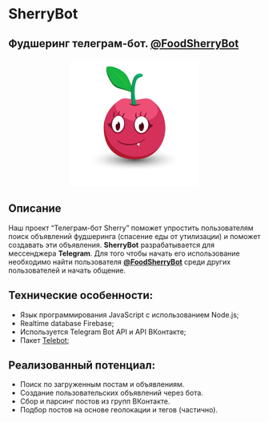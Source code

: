 # SherryBot
## Фудшеринг телеграм-бот. [@FoodSherryBot](https://t.me/FoodSherryBot)

<p align="center"><img src="avatar.png" width="256"></p>

## Описание

Наш проект “Телеграм-бот Sherry” поможет упростить пользователям
поиск объявлений фудшеринга (спасение еды от утилизации) и поможет создавать эти объявления.
**SherryBot** разрабатывается для мессенджера **Telegram**. Для того чтобы начать его использование необходимо найти пользователя **[@FoodSherryBot](https://t.me/FoodSherryBot)** среди других пользователей и начать общение.

## Технические особенности:
- Язык программирования JavaScript с использованием Node.js;
- Realtime database Firebase;
- Используется Telegram Bot API и API ВКонтакте;
- Пакет [Telebot](https://github.com/mullwar/telebot);

## Реализованный потенциал:
- Поиск по загруженным постам и объявлениям.
- Создание пользовательских объявлений через бота.
- Сбор и парсинг постов из групп ВКонтакте.
- Подбор постов на основе геолокации и тегов (частично).

